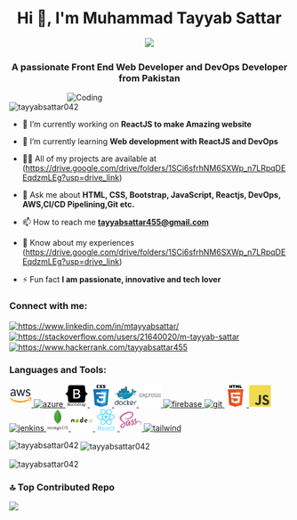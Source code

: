 
<h1 align="center">Hi 👋, I'm Muhammad Tayyab Sattar</h1>
<div align="center"> <img src="https://media.licdn.com/dms/image/D4D16AQEoPMwCxT25fw/profile-displaybackgroundimage-shrink_350_1400/0/1690132261525?e=1698278400&v=beta&t=MYWQ4gqhmy7vY79Ubrb1g08MvTEMOCGpfW5PeBEpDcw"> </div>

<h3 align="center">A passionate Front End Web Developer and DevOps Developer from Pakistan</h3>
<img align="right" alt="Coding" width="400" src="https://user-images.githubusercontent.com/55389276/140866485-8fb1c876-9a8f-4d6a-98dc-08c4981eaf70.gif">


<p align="left"> <img src="https://komarev.com/ghpvc/?username=tayyabsattar042&label=Profile%20views&color=0e75b6&style=flat" alt="tayyabsattar042" /> </p>

- 🔭 I’m currently working on **ReactJS to make Amazing website**

- 🌱 I’m currently learning **Web development with ReactJS and DevOps**

- 👨‍💻 All of my projects are available at (https://drive.google.com/drive/folders/1SCi6sfrhNM6SXWp_n7LRpqDEEqdzmLEg?usp=drive_link)

- 💬 Ask me about **HTML, CSS, Bootstrap, JavaScript, Reactjs, DevOps, AWS,CI/CD Pipelining,Git etc.**

- 📫 How to reach me **tayyabsattar455@gmail.com**

- 📄 Know about my experiences (https://drive.google.com/drive/folders/1SCi6sfrhNM6SXWp_n7LRpqDEEqdzmLEg?usp=drive_link)

- ⚡ Fun fact **I am passionate, innovative and tech lover**

<h3 align="left">Connect with me:</h3>
<p align="left">
<a href="https://www.linkedin.com/in/mtayyabsattar/" target="blank"><img align="center" src="https://raw.githubusercontent.com/rahuldkjain/github-profile-readme-generator/master/src/images/icons/Social/linked-in-alt.svg" alt="https://www.linkedin.com/in/mtayyabsattar/" height="30" width="40" /></a>
<a href="https://stackoverflow.com/users/21640020/m-tayyab-sattar" target="blank"><img align="center" src="https://raw.githubusercontent.com/rahuldkjain/github-profile-readme-generator/master/src/images/icons/Social/stack-overflow.svg" alt="https://stackoverflow.com/users/21640020/m-tayyab-sattar" height="30" width="40" /></a>
<a href="https://www.hackerrank.com/tayyabsattar455" target="blank"><img align="center" src="https://raw.githubusercontent.com/rahuldkjain/github-profile-readme-generator/master/src/images/icons/Social/hackerrank.svg" alt="https://www.hackerrank.com/tayyabsattar455" height="30" width="40" /></a>
</p>

<h3 align="left">Languages and Tools:</h3>
<p align="left"> <a href="https://aws.amazon.com" target="_blank" rel="noreferrer"> <img src="https://raw.githubusercontent.com/devicons/devicon/master/icons/amazonwebservices/amazonwebservices-original-wordmark.svg" alt="aws" width="40" height="40"/> </a> <a href="https://azure.microsoft.com/en-in/" target="_blank" rel="noreferrer"> <img src="https://www.vectorlogo.zone/logos/microsoft_azure/microsoft_azure-icon.svg" alt="azure" width="40" height="40"/> </a> <a href="https://getbootstrap.com" target="_blank" rel="noreferrer"> <img src="https://raw.githubusercontent.com/devicons/devicon/master/icons/bootstrap/bootstrap-plain-wordmark.svg" alt="bootstrap" width="40" height="40"/> </a> <a href="https://www.w3schools.com/css/" target="_blank" rel="noreferrer"> <img src="https://raw.githubusercontent.com/devicons/devicon/master/icons/css3/css3-original-wordmark.svg" alt="css3" width="40" height="40"/> </a> <a href="https://www.docker.com/" target="_blank" rel="noreferrer"> <img src="https://raw.githubusercontent.com/devicons/devicon/master/icons/docker/docker-original-wordmark.svg" alt="docker" width="40" height="40"/> </a> <a href="https://expressjs.com" target="_blank" rel="noreferrer"> <img src="https://raw.githubusercontent.com/devicons/devicon/master/icons/express/express-original-wordmark.svg" alt="express" width="40" height="40"/> </a> <a href="https://firebase.google.com/" target="_blank" rel="noreferrer"> <img src="https://www.vectorlogo.zone/logos/firebase/firebase-icon.svg" alt="firebase" width="40" height="40"/> </a> <a href="https://git-scm.com/" target="_blank" rel="noreferrer"> <img src="https://www.vectorlogo.zone/logos/git-scm/git-scm-icon.svg" alt="git" width="40" height="40"/> </a> <a href="https://www.w3.org/html/" target="_blank" rel="noreferrer"> <img src="https://raw.githubusercontent.com/devicons/devicon/master/icons/html5/html5-original-wordmark.svg" alt="html5" width="40" height="40"/> </a> <a href="https://developer.mozilla.org/en-US/docs/Web/JavaScript" target="_blank" rel="noreferrer"> <img src="https://raw.githubusercontent.com/devicons/devicon/master/icons/javascript/javascript-original.svg" alt="javascript" width="40" height="40"/> </a> <a href="https://www.jenkins.io" target="_blank" rel="noreferrer"> <img src="https://www.vectorlogo.zone/logos/jenkins/jenkins-icon.svg" alt="jenkins" width="40" height="40"/> </a> <a href="https://www.mongodb.com/" target="_blank" rel="noreferrer"> <img src="https://raw.githubusercontent.com/devicons/devicon/master/icons/mongodb/mongodb-original-wordmark.svg" alt="mongodb" width="40" height="40"/> </a> <a href="https://nodejs.org" target="_blank" rel="noreferrer"> <img src="https://raw.githubusercontent.com/devicons/devicon/master/icons/nodejs/nodejs-original-wordmark.svg" alt="nodejs" width="40" height="40"/> </a> <a href="https://reactjs.org/" target="_blank" rel="noreferrer"> <img src="https://raw.githubusercontent.com/devicons/devicon/master/icons/react/react-original-wordmark.svg" alt="react" width="40" height="40"/> </a> <a href="https://sass-lang.com" target="_blank" rel="noreferrer"> <img src="https://raw.githubusercontent.com/devicons/devicon/master/icons/sass/sass-original.svg" alt="sass" width="40" height="40"/> </a> <a href="https://tailwindcss.com/" target="_blank" rel="noreferrer"> <img src="https://www.vectorlogo.zone/logos/tailwindcss/tailwindcss-icon.svg" alt="tailwind" width="40" height="40"/> </a> </p>

<p><img align="left" src="https://github-readme-stats.vercel.app/api/top-langs?username=tayyabsattar042&show_icons=true&locale=en&layout=compact" alt="tayyabsattar042" /></p>

<p>&nbsp;<img align="center" src="https://github-readme-stats.vercel.app/api?username=tayyabsattar042&show_icons=true&title_color=000000&locale=en" alt="tayyabsattar042" /></p>

<p><img align="center" src="https://github-readme-streak-stats.herokuapp.com/?user=tayyabsattar042&theme=default" alt="tayyabsattar042" /></p>

### 🔝 Top Contributed Repo
![](https://github-contributor-stats.vercel.app/api?username=tayyabsattar042&limit=5&theme=flat&combine_all_yearly_contributions=true)
